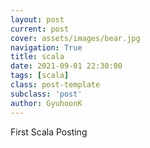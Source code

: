 ```yaml
---
layout: post
current: post
cover: assets/images/bear.jpg
navigation: True
title: scala
date: 2021-09-01 22:30:00
tags: [scala]
class: post-template
subclass: 'post'
author: GyuhoonK
---
```


First Scala Posting

